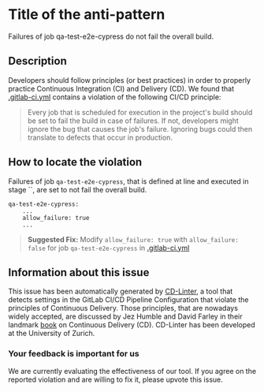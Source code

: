 
# Title of the anti-pattern
Failures of job qa-test-e2e-cypress do not fail the overall build.

## Description
Developers should follow principles (or best practices) in order to properly practice Continuous Integration (CI) and Delivery (CD).
We found that [.gitlab-ci.yml](https://gitlab.com/spare-time-demos/intime2/blob/master/.gitlab-ci.yml) contains a violation of the following CI/CD principle:

> Every job that is scheduled for execution in the project's build should be set to fail the build in case of failures.
If not, developers might ignore the bug that causes the job's failure. Ignoring bugs could then translate to defects that occur in production.

## How to locate the violation
Failures of job `qa-test-e2e-cypress`, that is defined at line  and executed in stage ``, are set to not fail the overall build.

```
qa-test-e2e-cypress:
    ...
    allow_failure: true
    ...
```

> **Suggested Fix:** Modify ```allow_failure: true``` with ```allow_failure: false``` for job `qa-test-e2e-cypress` in [.gitlab-ci.yml](https://gitlab.com/spare-time-demos/intime2/blob/master/.gitlab-ci.yml)

## Information about this issue

This issue has been automatically generated by [CD-Linter](https://gitlab.com/Jancso/configuration-analytics), a tool that detects settings in the GitLab CI/CD Pipeline Configuration that violate the principles of Continuous Delivery. Those principles, that are nowadays widely accepted, are discussed by Jez Humble and David Farley in their landmark [book](https://www.oreilly.com/library/view/continuous-delivery-reliable/9780321670250/) on Continuous Delivery (CD). CD-Linter has been developed at the University of Zurich.

### Your feedback is important for us
We are currently evaluating the effectiveness of our tool. If you agree on the reported violation and are willing to fix it, please upvote this issue.